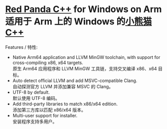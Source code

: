 # [Red Panda C++](https://github.com/royqh1979/RedPanda-CPP) for Windows on Arm<br>适用于 Arm 上的 Windows 的[小熊猫 C++](https://royqh1979.gitee.io/redpandacpp/)

Features / 特性:
* Native Arm64 application and LLVM MinGW toolchain, with support for cross-compiling x86, x64 targets.<br>
  原生 Arm64 应用程序和 LLVM MinGW 工具链，支持交叉编译 x86、x64 目标。
* Auto detect official LLVM and add MSVC-compatible Clang.<br>
  自动探测官方 LLVM 并添加兼容 MSVC 的 Clang。
* UTF-8 by default.<br>
  默认使用 UTF-8 编码。
* Add third-party libraries to match x86/x64 edition.<br>
  添加第三方库以匹配 x86/x64 版本。
* Multi-user support for installer.<br>
  安装程序支持多用户。
